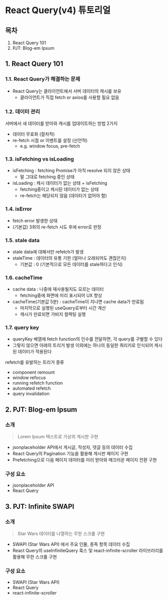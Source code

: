 # React Query(v4) 튜토리얼

## 목차
1. React Query 101
2. PJT: Blog-em Ipsum

## 1. React Query 101
### 1.1. React Query가 해결하는 문제
- React Query는 클라이언트에서 서버 데이터의 캐시를 보유
  - 클라이언트가 직접 fetch or axios를 사용할 필요 없음

### 1.2. 데이터 관리
서버에서 새 데이터를 받아와 캐시를 업데이트하는 방법 2가지
- 데이터 무효화 (절차적)
- re-fetch 시점 or 이벤트를 설정 (선언적)
  - e.g. window focus, pre-fetch

### 1.3. isFetching vs isLoading
- isFetching : fetching Promise가 아직 resolve 되지 않은 상태
  - 말 그대로 fetching 중인 상태
- isLoading : 캐시 데이터가 없는 상태 + isFetching
  - fetching중이고 캐시된 데이터가 없는 상태
  - re-fetch는 해당되지 않음 (데이터가 없어야 함)

### 1.4. isError
- fetch error 발생한 상태
- (기본값) 3회의 re-fetch 시도 후에 error로 판정

### 1.5. stale data
- stale data에 대해서만 refetch가 발생
- staleTime : 데이터의 유통 기한 (얼마나 오래되어도 괜찮은지)
  - 기본값 : 0 (기본적으로 모든 데이터를 stale하다고 인식)

### 1.6. cacheTime
- cache data : 나중에 재사용될지도 모르는 데이터
  - fetching중에 화면에 미리 표시되어 UX 향상
- cacheTime(기본값 5분) : cacheTime이 지나면 cache data가 만료됨
  - 마지막으로 실행된 useQuery로부터 시간 계산
  - 캐시가 만료되면 가비지 컬렉팅 실행

### 1.7. query key
- queryKey 배열에 fetch function의 인수를 전달하면, 각 query를 구별할 수 있다
- 그렇지 않으면 아래의 트리거 발생 이외에는 하나의 동일한 쿼리키로 인식되어 캐시된 데이터가 적용된다

refetch를 유발하는 트리거 종류
- component remount
- window refocus
- running refetch function
- automated refetch
- query invalidation


## 2. PJT: Blog-em Ipsum
### 소개
> Lorem Ipsum 텍스트로 가상의 게시판 구현
- jsonplaceholder API에서 게시글, 작성자, 댓글 등의 데이터 수집
- React Query의 Pagination 기능을 활용해 게시판 페이지 구현
- Prefetching으로 다음 페이지 데이터를 미리 받아와 매끄러운 페이지 전환 구현
### 구성 요소
- jsonplaceholder API
- React Query

## 3. PJT: Infinite SWAPI
### 소개
> Star Wars 데이터를 나열하는 무한 스크롤 구현
- SWAPI (Star Wars API) 에서 주요 인물, 종족 항목 데이터 수집
- React Query의 useInfiniteQuery 훅스 및 react-infinite-scroller 라이브러리를 활용해 무한 스크롤 구현
### 구성 요소
- SWAPI (Star Wars API)
- React Query
- react-infinite-scroller